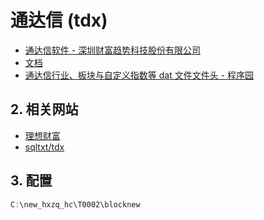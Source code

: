 # 通达信 (tdx)

- [通达信软件 - 深圳财富趋势科技股份有限公司](https://www.tdx.com.cn/)
- [文档](https://help.tdx.com.cn/function.asp)
- [通达信行业、板块与自定义指数等 dat 文件文件头 - 程序园](http://www.voidcn.com/article/p-pvrvzeqn-brr.html)

## 2. 相关网站

- [理想财富](https://www.55188.com/)
- [sqltxt/tdx](https://github.com/sqltxt/tdx)

## 3. 配置

```c#
C:\new_hxzq_hc\T0002\blocknew
```
